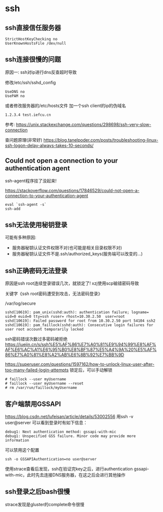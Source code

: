 # ssh

## ssh直接信任服务器

```
StrictHostKeyChecking no
UserKnownHostsFile /dev/null
```

## ssh连接很慢的问题

原因一:
ssh对ip进行dns反查超时导致

修改/etc/ssh/sshd_config

```
UseDNS no
UsePAM no
```

或者修改服务器的/etc/hosts文件
加一个ssh client的ip的伪域名
```
1.2.3.4 test.iefcu.cn
```

参考:
https://unix.stackexchange.com/questions/298698/ssh-very-slow-connection

查问题原理(非常好)
https://blog.tanelpoder.com/posts/troubleshooting-linux-ssh-logon-delay-always-takes-10-seconds/

## Could not open a connection to your authentication agent

ssh-agent程序挂了没起来!

https://stackoverflow.com/questions/17846529/could-not-open-a-connection-to-your-authentication-agent
```
eval `ssh-agent -s`
ssh-add
```

## ssh无法使用秘钥登录

可能有多种原因:
- 服务器秘钥认证文件权限不对(也可能是相关目录权限不对)
- 服务器秘钥认证文件不是.ssh/authorized_keys(服务端可以改变的...)

## ssh正确密码无法登录

原因是ssh root连续登录错误几次，就锁定了!
xzj使用scp输错密码导致

关键字《ssh root密码遭受到攻击，无法密码登录》

/var/log/secure
```
sshd[10619]: pam_unix(sshd:auth): authentication failure; logname= uid=0 euid=0 tty=ssh ruser= rhost=10.30.2.50  user=root
sshd[10619]: Failed password for root from 10.30.2.50 port 54104 ssh2
sshd[10619]: pam_faillock(sshd:auth): Consecutive login failures for user root account temporarily locked
```

ssh密码错误次数过多密码被拒绝
https://juejin.cn/s/ssh%E5%AF%86%E7%A0%81%E9%94%99%E8%AF%AF%E6%AC%A1%E6%95%B0%E8%BF%87%E5%A4%9A%20%E5%AF%86%E7%A0%81%E8%A2%AB%E6%8B%92%E7%BB%9D

https://superuser.com/questions/1597162/how-to-unlock-linux-user-after-too-many-failed-login-attempts
锁定后，可以手动解锁
```
# faillock --user myUsername
# faillock --user myUsername --reset
# rm /var/run/faillock/myUsername
```

## 客户端禁用GSSAPI

https://blog.csdn.net/lufeisan/article/details/53002556
用ssh -v user@server 可以看到登录时有如下信息：
```
debug1: Next authentication method: gssapi-with-mic
debug1: Unspecified GSS failure. Minor code may provide more information
```
可以禁用这个配置
```
ssh -o GSSAPIAuthentication=no user@server
```
使用strace查看后发现，ssh在验证完key之后，进行authentication gssapi-with-mic，此时先去连接DNS服务器，在这之后会进行其他操作

## ssh登录之后bash很慢

strace发现是gluster的complete命令很慢
